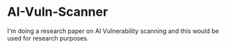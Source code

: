 # AI-Vuln-Scanner
I'm doing a research paper on AI Vulnerability scanning and this would be used for research purposes. 
